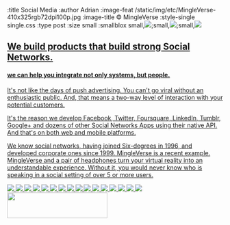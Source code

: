 :title Social Media
:author Adrian
:image-feat /static/img/etc/MingleVerse-410x325rgb72dpi100p.jpg
:image-title &#169; MingleVerse
:style-single single.css
:type post
:size small
:smallblox small,<a href="http://www.mingleverse.com"><img src="/static/img/etc/webapp_mingleversevideo_410x370rgb72dpi.jpg"/></a>;small,<a href="https://mingleverse.com/account/pricing/"/><img src="/static/img/etc/webapp_mingleverseprice_410x370rgb72dpi.jpg"/></a>;small,<a href="http://www.kukarma.com/"><img src="/static/img/etc/webapp_kukarma_410x370rgb72dpi.jpg"/>

<h2>We build products that build strong Social Networks.</h2>
<h4>we can help you integrate not only systems, but people.</h4>

<p>It's not like the days of push advertising. You can't go viral without an enthusiastic public. And, that means a two-way level of interaction with your potential customers.</p>

<p>It's the reason we develop Facebook, Twitter, Foursquare, LinkedIn, Tumblr, Google+ and dozens of other Social Networks Apps using their native API. And that's on both web and mobile platforms.</p>

<p>We know social networks, having joined Six-degrees in 1996, and developed corporate ones since 1999. MingleVerse is a recent example. MingleVerse and a pair of headphones turn your virtual reality into an understandable experience. Without it, you would never know who is speaking in a social setting of over 5 or more users.</p>

<img src="/static/img/logos/polaroid-icon/delicious.png" />
<img src="/static/img/logos/polaroid-icon/digg.png" />
<img src="/static/img/logos/polaroid-icon/facebook.png" />
<img src="/static/img/logos/polaroid-icon/feedburner.png" />
<img src="/static/img/logos/polaroid-icon/flickr.png" />
<img src="/static/img/logos/polaroid-icon/gmail.png" />
<img src="/static/img/logos/polaroid-icon/lastfm.png" />
<img src="/static/img/logos/polaroid-icon/linkedin.png" />
<img src="/static/img/logos/polaroid-icon/myspace.png" />
<img src="/static/img/logos/polaroid-icon/reddit.png" />
<img src="/static/img/logos/polaroid-icon/rss.ong" />
<img src="/static/img/logos/polaroid-icon/skype.png" />
<img src="/static/img/logos/polaroid-icon/stumbleupon.ong" />
<img src="/static/img/logos/polaroid-icon/twitter.png" />
<img src="/static/img/logos/polaroid-icon/yahoo.png" />
<img src="/static/img/logos/polaroid-icon/youtube.png" />
<img src="/static/img/logos/heroku/heroku-logo-light-234x60.png" width="234" height="60"/>
<!--
<img src="/static/img/logos/etc/SocialMediaOniPhone-320x480rgb72dpi.png" width="160" height="240"/>
-->